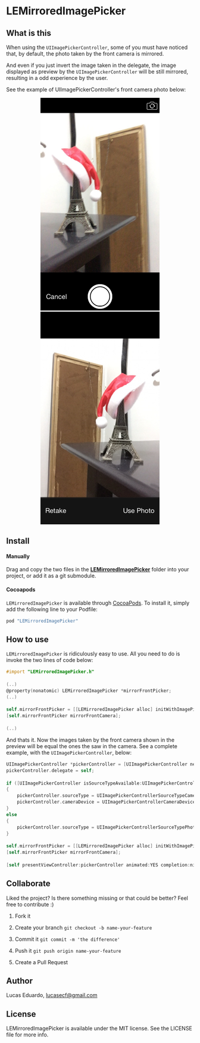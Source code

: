 LEMirroredImagePicker
===========

## What is this

When using the `UIImagePickerController`, some of you must have noticed that, by default, the photo taken by the front camera is mirrored.

And even if you just invert the image taken in the delegate, the image displayed as preview by the `UIImagePickerController` will be still mirrored, resulting in a odd experience by the user.

See the example of UIImagePickerController's front camera photo below:

<p align="center">
<img src="Images/original.jpg" alt="image 1" width="320px" />
<img src="Images/mirrored.jpg" alt="image 2" width="320px" />
</p>

## Install

#### Manually

Drag and copy the two files in the [__LEMirroredImagePicker__](Pod/Classes) folder into your project, or add it as a git submodule.

#### Cocoapods

`LEMirroredImagePicker` is available through [CocoaPods](http://cocoapods.org). To install
it, simply add the following line to your Podfile:

```ruby
pod "LEMirroredImagePicker"
```

## How to use

`LEMirroredImagePicker` is ridiculously easy to use. All you need to do is invoke the two lines of code below:

```objective-c
#import "LEMirroredImagePicker.h"

(..)
@property(nonatomic) LEMirroredImagePicker *mirrorFrontPicker;
(..)

self.mirrorFrontPicker = [[LEMirroredImagePicker alloc] initWithImagePicker:pickerController];
[self.mirrorFrontPicker mirrorFrontCamera];

(..)
```

And thats it. Now the images taken by the front camera shown in the preview will be equal the ones the saw in the camera. See a complete example, with the `UIImagePickerController`, below:


```objective-c
UIImagePickerController *pickerController = [UIImagePickerController new];
pickerController.delegate = self;

if ([UIImagePickerController isSourceTypeAvailable:UIImagePickerControllerSourceTypeCamera])
{
    pickerController.sourceType = UIImagePickerControllerSourceTypeCamera;
    pickerController.cameraDevice = UIImagePickerControllerCameraDeviceFront;
}
else
{
    pickerController.sourceType = UIImagePickerControllerSourceTypePhotoLibrary;
}

self.mirrorFrontPicker = [[LEMirroredImagePicker alloc] initWithImagePicker:pickerController];
[self.mirrorFrontPicker mirrorFrontCamera];

[self presentViewController:pickerController animated:YES completion:nil];
```


## Collaborate
Liked the project? Is there something missing or that could be better? Feel free to contribute :)

1. Fork it

2. Create your branch
``` git checkout -b name-your-feature ```

3. Commit it
``` git commit -m 'the difference' ```

4. Push it
``` git push origin name-your-feature ```

5. Create a Pull Request


## Author

Lucas Eduardo, lucasecf@gmail.com

## License

LEMirroredImagePicker is available under the MIT license. See the LICENSE file for more info.
